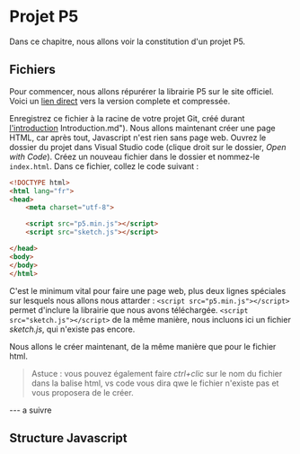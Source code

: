 # Projet P5
Dans ce chapitre, nous allons voir la constitution d'un projet P5.

## Fichiers
Pour commencer, nous allons répurérer la librairie P5 sur le site officiel.
Voici un [lien direct](https://github.com/processing/p5.js/releases/download/0.5.8/p5.min.js "Librairie P5") vers la version complete et compressée.

Enregistrez ce fichier à la racine de votre projet Git, créé durant [l'introduction]("./1) Introduction.md").
Nous allons maintenant créer une page HTML, car après tout, Javascript n'est rien sans page web.
Ouvrez le dossier du projet dans Visual Studio code (clique droit sur le dossier, *Open with Code*).
Créez un nouveau fichier dans le dossier et nommez-le `index.html`.
Dans ce fichier, collez le code suivant :
```html
<!DOCTYPE html>
<html lang="fr">
<head>
    <meta charset="utf-8">

    <script src="p5.min.js"></script>
    <script src="sketch.js"></script>

</head>
<body>
</body>
</html>
```
C'est le minimum vital pour faire une page web, plus deux lignes spéciales sur lesquels nous allons nous attarder :
`<script src="p5.min.js"></script>` permet d'inclure la librairie que nous avons téléchargée.
`<script src="sketch.js"></script>` de la même manière, nous incluons ici un fichier *sketch.js*, qui n'existe pas encore.

Nous allons le créer maintenant, de la même manière que pour le fichier html.
> Astuce : vous pouvez également faire *ctrl+clic* sur le nom du fichier dans la balise html, vs code vous dira qwe le fichier n'existe pas et vous proposera de le créer.

--- a suivre

## Structure Javascript
